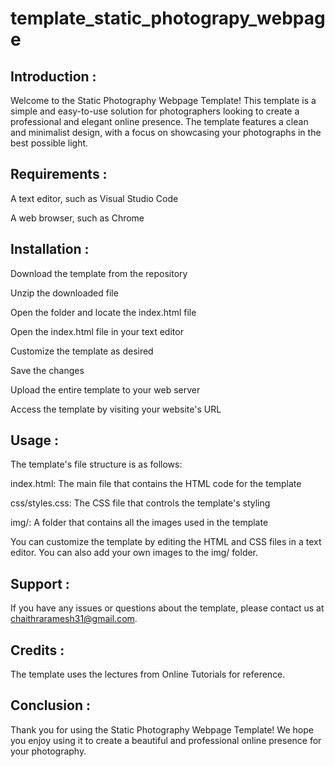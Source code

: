 # template_static_photograpy_webpage


## Introduction :

Welcome to the Static Photography Webpage Template! This template is a simple and easy-to-use solution for photographers looking to create a professional and elegant online presence. The template features a clean and minimalist design, with a focus on showcasing your photographs in the best possible light.

## Requirements :

A text editor, such as Visual Studio Code

A web browser, such as Chrome

## Installation :

Download the template from the repository

Unzip the downloaded file

Open the folder and locate the index.html file

Open the index.html file in your text editor

Customize the template as desired

Save the changes

Upload the entire template to your web server

Access the template by visiting your website's URL

## Usage :

The template's file structure is as follows:

index.html: The main file that contains the HTML code for the template

css/styles.css: The CSS file that controls the template's styling

img/: A folder that contains all the images used in the template

You can customize the template by editing the HTML and CSS files in a text editor. You can also add your own images to the img/ folder.

## Support :

If you have any issues or questions about the template, please contact us at chaithraramesh31@gmail.com. 

## Credits :

The template uses the lectures from Online Tutorials for reference.

## Conclusion :

Thank you for using the Static Photography Webpage Template! We hope you enjoy using it to create a beautiful and professional online presence for your photography.
